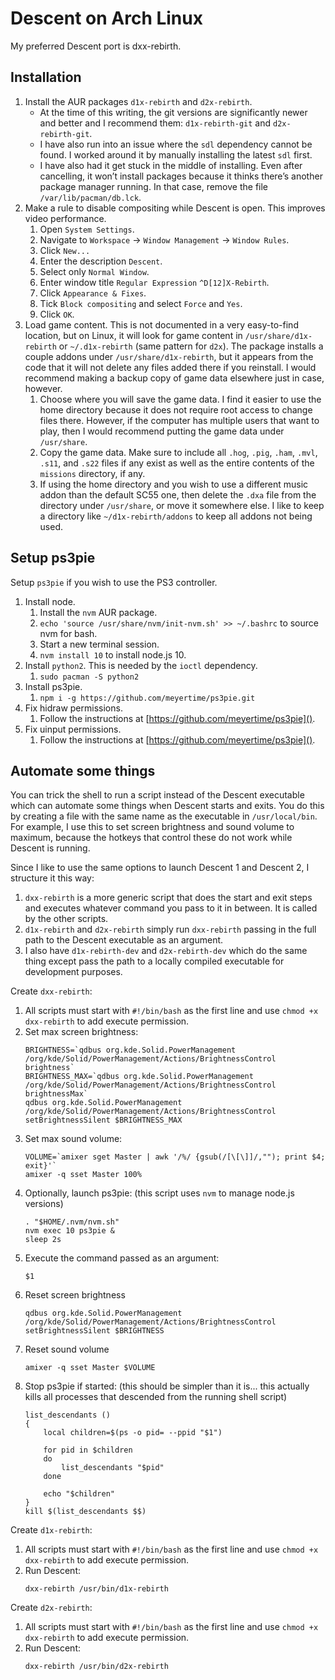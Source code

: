 # Descent on Arch Linux

My preferred Descent port is dxx-rebirth.

## Installation

1. Install the AUR packages `d1x-rebirth` and `d2x-rebirth`.
    - At the time of this writing, the git versions are significantly newer and better and I recommend them: `d1x-rebirth-git` and `d2x-rebirth-git`.
    - I have also run into an issue where the `sdl` dependency cannot be found.  I worked around it by manually installing the latest `sdl` first.
    - I have also had it get stuck in the middle of installing.  Even after cancelling, it won’t install packages because it thinks there’s another package manager running.  In that case, remove the file `/var/lib/pacman/db.lck`.
2. Make a rule to disable compositing while Descent is open.  This improves video performance.
    1. Open `System Settings`.
    2. Navigate to `Workspace` → `Window Management` → `Window Rules`.
    3. Click `New...`
    4. Enter the description `Descent`.
    5. Select only `Normal Window`.
    6. Enter window title `Regular Expression` `^D[12]X-Rebirth`.
    7. Click `Appearance & Fixes`.
    8. Tick `Block compositing` and select `Force` and `Yes`.
    9. Click `OK`.
3. Load game content.  This is not documented in a very easy-to-find location, but on Linux, it will look for game content in `/usr/share/d1x-rebirth` or `~/.d1x-rebirth` (same pattern for `d2x`).  The package installs a couple addons under `/usr/share/d1x-rebirth`, but it appears from the code that it will not delete any files added there if you reinstall.  I would recommend making a backup copy of game data elsewhere just in case, however.
    1. Choose where you will save the game data.  I find it easier to use the home directory because it does not require root access to change files there.  However, if the computer has multiple users that want to play, then I would recommend putting the game data under `/usr/share`.
    2. Copy the game data.  Make sure to include all `.hog`, `.pig`, `.ham`, `.mvl`, `.s11`, and `.s22` files if any exist as well as the entire contents of the `missions` directory, if any.
    3. If using the home directory and you wish to use a different music addon than the default SC55 one, then delete the `.dxa` file from the directory under `/usr/share`, or move it somewhere else.  I like to keep a directory like `~/d1x-rebirth/addons` to keep all addons not being used.

## Setup ps3pie

Setup `ps3pie` if you wish to use the PS3 controller.

1. Install node.
    1. Install the `nvm` AUR package.
    2. `echo 'source /usr/share/nvm/init-nvm.sh' >> ~/.bashrc` to source nvm for bash.
    3. Start a new terminal session.
    4. `nvm install 10` to install node.js 10.
2. Install `python2`.  This is needed by the `ioctl` dependency.
    1. `sudo pacman -S python2`
3. Install ps3pie.
    1. `npm i -g https://github.com/meyertime/ps3pie.git`
4. Fix hidraw permissions.
    1. Follow the instructions at [https://github.com/meyertime/ps3pie]().
5. Fix uinput permissions.
    1. Follow the instructions at [https://github.com/meyertime/ps3pie]().

## Automate some things

You can trick the shell to run a script instead of the Descent executable which can automate some things when Descent starts and exits.  You do this by creating a file with the same name as the executable in `/usr/local/bin`.  For example, I use this to set screen brightness and sound volume to maximum, because the hotkeys that control these do not work while Descent is running.

Since I like to use the same options to launch Descent 1 and Descent 2, I structure it this way:

1. `dxx-rebirth` is a more generic script that does the start and exit steps and executes whatever command you pass to it in between.  It is called by the other scripts.
2. `d1x-rebirth` and `d2x-rebirth` simply run `dxx-rebirth` passing in the full path to the Descent executable as an argument.
3. I also have `d1x-rebirth-dev` and `d2x-rebirth-dev` which do the same thing except pass the path to a locally compiled executable for development purposes.

Create `dxx-rebirth`:

1. All scripts must start with `#!/bin/bash` as the first line and use `chmod +x dxx-rebirth` to add execute permission.
2. Set max screen brightness:
    ```
    BRIGHTNESS=`qdbus org.kde.Solid.PowerManagement /org/kde/Solid/PowerManagement/Actions/BrightnessControl brightness`
    BRIGHTNESS_MAX=`qdbus org.kde.Solid.PowerManagement /org/kde/Solid/PowerManagement/Actions/BrightnessControl brightnessMax`
    qdbus org.kde.Solid.PowerManagement /org/kde/Solid/PowerManagement/Actions/BrightnessControl setBrightnessSilent $BRIGHTNESS_MAX
    ```
3. Set max sound volume:
    ```
    VOLUME=`amixer sget Master | awk '/%/ {gsub(/[\[\]]/,""); print $4; exit}'`
    amixer -q sset Master 100%
    ```
4. Optionally, launch ps3pie:  (this script uses `nvm` to manage node.js versions)
    ```
    . "$HOME/.nvm/nvm.sh"
    nvm exec 10 ps3pie &
    sleep 2s
    ```
5. Execute the command passed as an argument:
    ```
    $1
    ```
6. Reset screen brightness
    ```
    qdbus org.kde.Solid.PowerManagement /org/kde/Solid/PowerManagement/Actions/BrightnessControl setBrightnessSilent $BRIGHTNESS
    ```
7. Reset sound volume
    ```
    amixer -q sset Master $VOLUME
    ```
8. Stop ps3pie if started:  (this should be simpler than it is...  this actually kills all processes that descended from the running shell script)
    ```
    list_descendants ()
    {
        local children=$(ps -o pid= --ppid "$1")
        
        for pid in $children
        do
            list_descendants "$pid"
        done
        
        echo "$children"
    }
    kill $(list_descendants $$)
    ```

Create `d1x-rebirth`:

1. All scripts must start with `#!/bin/bash` as the first line and use `chmod +x dxx-rebirth` to add execute permission.
2. Run Descent:
    ```
    dxx-rebirth /usr/bin/d1x-rebirth
    ```

Create `d2x-rebirth`:

1. All scripts must start with `#!/bin/bash` as the first line and use `chmod +x dxx-rebirth` to add execute permission.
2. Run Descent:
    ```
    dxx-rebirth /usr/bin/d2x-rebirth
    ```
